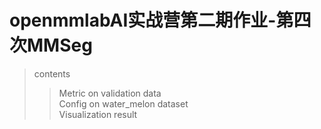 # openmmlabAI实战营第二期作业-第四次MMSeg

>contents
>> Metric on validation data <br>
>> Config on water_melon dataset <br>
>> Visualization result <BR>
